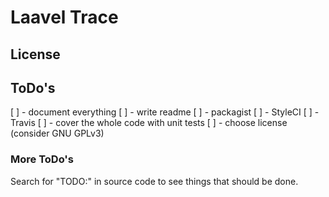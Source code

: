 # Laavel Trace


## License

## ToDo's

[ ] - document everything
[ ] - write readme
[ ] - packagist
[ ] - StyleCI
[ ] - Travis
[ ] - cover the whole code with unit tests
[ ] - choose license (consider GNU GPLv3)

### More ToDo's

Search for "TODO:" in source code to see things that should be done.
